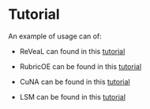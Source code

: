 # Tutorial

An example of usage can of:


- ReVeaL can found in this  [tutorial](https://github.com/biomedsciai/Geno4SD/blob/main/tutorials/ReVeaL.ipynb)

- RubricOE can be found in this  [tutorial](https://github.com/biomedsciai/Geno4SD/blob/main/tutorials/RubricOE.ipynb)

- CuNA can be found in this  [tutorial](https://github.com/biomedsciai/Geno4SD/blob/main/tutorials/CuNA.ipynb)


- LSM can be found in this [tutorial](https://github.com/BiomedSciAI/Geno4SD/blob/main/tutorials/LSM_tutorial.ipynb)

